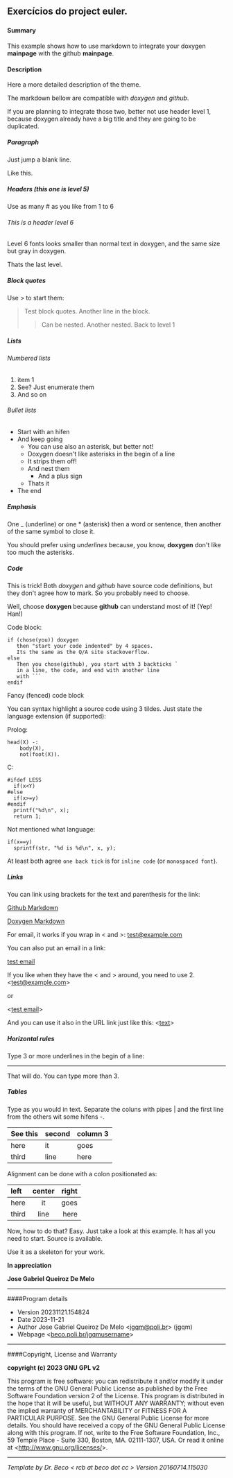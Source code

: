 ## Exercícios do project euler.
### 

#### Summary

This example shows how to use markdown to integrate your doxygen __mainpage__ with the github __mainpage__.

#### Description

Here a more detailed description of the theme.

The markdown bellow are compatible with _doxygen_ and _github_.

If you are planning to integrate those two, better not use header level 1, because doxygen already have a big title and they are going to be duplicated.

##### Paragraph

Just jump a blank line.

Like this.

##### Headers (this one is level 5)

Use as many # as you like from 1 to 6

###### This is a header level 6

Level 6 fonts looks smaller than normal text in doxygen, and the same size but gray in doxygen.

Thats the last level.

##### Block quotes

Use > to start them:

> Test block quotes.
> Another line in the block.
> > Can be nested.
> > Another nested.
> Back to level 1

##### Lists

###### Numbered lists

1. item 1
2. See? Just enumerate them
3. And so on

###### Bullet lists

- Start with an hifen
- And keep going
  * You can use also an asterisk, but better not!
  - Doxygen doesn't like asterisks in the begin of a line
  - It strips them off!
  - And nest them
    + And a plus sign
  - Thats it
- The end

##### Emphasis

One _ (underline) or one * (asterisk) then a word or sentence, then another of the same symbol to close it.

You should prefer using _underlines_ because, you know, __doxygen__ don't like too much the asterisks.

##### Code

This is trick! Both _doxygen_ and _github_ have source code definitions, but they don't agree how to mark. So you probably need to choose.

Well, choose __doxygen__ because __github__ can understand most of it! (Yep! Han!)

Code block:

    if (chose(you)) doxygen
       then "start your code indented" by 4 spaces.
       Its the same as the Q/A site stackoverflow.
    else
       Then you chose(github), you start with 3 backticks `
       in a line, the code, and end with another line
       with ```
    endif


Fancy (fenced) code block

You can syntax highlight a source code using 3 tildes. Just state the language extension (if supported):

Prolog:

~~~{.prolog}
head(X) -:
    body(X),
    not(foot(X)).
~~~

C:

~~~{.c}
#ifdef LESS
  if(x<Y)
#else
  if(x>=y)
#endif
  printf("%d\n", x);
  return 1;
~~~

Not mentioned what language:

~~~
if(x==y)
  sprintf(str, "%d is %d\n", x, y);
~~~

At least both agree `one back tick` is for `inline code` (or `monospaced font`).

##### Links

You can link using brackets for the text and parenthesis for the link:

[Github Markdown](https://help.github.com/articles/markdown-basics/)

[Doxygen Markdown](http://www.stack.nl/~dimitri/doxygen/manual/markdown.html)

For email, it works if you wrap in < and >: <test@example.com>

You can also put an email in a link:

[test email](test@example.com)

If you like when they have the < and > around, you need to use 2.
<<test@example.com>>

or

<[test email](test@example.com)>

And you can use it also in the URL link just like this: <[text](www.example.com)>

##### Horizontal rules

Type 3 or more underlines in the begin of a line:

___

That will do. You can type more than 3.

##### Tables

Type as you would in text. Separate the coluns with pipes | and
the first line from the others wit some hifens -.

See this | second | column 3
---------|--------|---------
here     | it     | goes
third    | line   | here

Alignment can be done with a colon positionated as:

|left     | center | right   |
|:--------|:------:|--------:|
|here     | it     | goes    |
|third    | line   | here    |



Now, how to do that? Easy. Just take a look at this example. It has all you need to start. Source is available.

Use it as a skeleton for your work.

__In appreciation__

__Jose Gabriel Queiroz De Melo__
_________________________________________________________________

####Program details

* Version 20231121.154824
* Date 2023-11-21
* Author Jose Gabriel Queiroz De Melo <<jgqm@poli.br>> (jgqm)
* Webpage <[beco.poli.br/jgqmusername](http://beco.poli.br/beco.poli.br/jgqmusernameusername)>

_________________________________________________________________

####Copyright, License and Warranty

__copyright (c) 2023 GNU GPL v2__

This program is free software: you can redistribute it
and/or modify it under the terms of the
GNU General Public License as published by
the Free Software Foundation version 2 of the License.
This program is distributed in the hope that it will be useful,
but WITHOUT ANY WARRANTY; without even the implied warranty of
MERCHANTABILITY or FITNESS FOR A PARTICULAR PURPOSE.  See the
GNU General Public License for more details.
You should have received a copy of the GNU General Public License
along with this program.
If not, write to the Free Software Foundation, Inc.,
59 Temple Place - Suite 330, Boston, MA. 02111-1307, USA.
Or read it online at <<http://www.gnu.org/licenses/>>.

_________________________________________________________________

_Template by Dr. Beco < rcb at beco dot cc > Version 20160714.115030_


